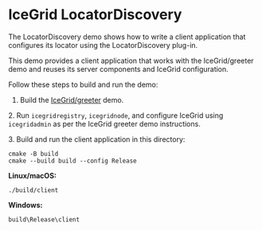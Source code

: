 # IceGrid LocatorDiscovery

The LocatorDiscovery demo shows how to write a client application that configures its locator using the
LocatorDiscovery plug-in.

This demo provides a client application that works with the IceGrid/greeter demo and reuses its server components and
IceGrid configuration.

Follow these steps to build and run the demo:

1. Build the [IceGrid/greeter](../greeter) demo.

2\. Run `icegridregistry`, `icegridnode`, and configure IceGrid using `icegridadmin` as per the IceGrid greeter demo
instructions.

3\. Build and run the client application in this directory:

```shell
cmake -B build
cmake --build build --config Release
```

**Linux/macOS:**

```shell
./build/client
```

**Windows:**

```shell
build\Release\client
```
